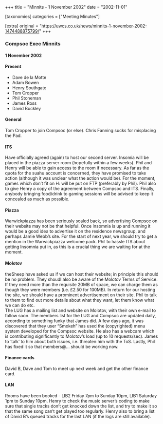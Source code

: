 +++
title = "Minnits - 1 November 2002"
date = "2002-11-01"

[taxonomies]
categories = ["Meeting Minutes"]

[extra]
original = "https://uwcs.co.uk/news/minnits-1-november-2002-1474488875799/"
+++

### Compsoc Exec Minnits

#### 1 November 2002

#### Present

  - Dave de la Motte
  - Adam Bowen
  - Henry Southgate
  - Tom Cropper
  - Phil Stoneman
  - James Ross
  - David Buckley

#### General

Tom Cropper to join Compsoc (or else). Chris Fanning sucks for misplacing the Pad.

#### ITS

Have officially agreed (again) to host our second server. Insomia will be placed in the piazza server room (hopefully within a few weeks). Phil and Henry will be able to gain access to the room if necessary. As far as the quota for the suahu account is concerned, they have promised to take action (although it was unclear what the action would be). For the moment, games which don’t fit on H: will be put on FTP (preferably by Phil). Phil also to give Henry a copy of the agreement between Compsoc and ITS. Finally, anybody bringing food/drink to gaming sessions will be advised to keep it concealed as much as possible.

#### Piazza

Warwickpiazza has been seriously scaled back, so advertising Compsoc on their website may not be that helpful. Once Insomnia is up and running it would be a good idea to advertise it on the residence newsgroup, and perhaps Jamie Webb’s site. For the start of next year, we should try to get a mention in the Warwickpiazza welcome pack. Phil to hassle ITS about getting Insomnia put in, as this is a crucial thing we are waiting for at the moment.

#### Molotov

theSheep have asked us if we can host their website; in principle this should be no problem. They shoudl also be aware of the Molotov Terms of Service. If they need more than the requisite 20MB of space, we can charge them as though they were members (i.e. £2.50 for 100MB). In return for our hosting the site, we should have a prominent advertisement on their site. Phil to talk to them to find out more details about what they want, let them know what we can do etc.  
The LUG has a mailing list and website on Molotov, with their own e-mail to follow soon. The members list for the LUG and Compsoc are updated daily, according to something funky that James did. A few days ago, it was discovered that they user “Smokeh” has used the (copyrighted) menu system developed for the Compsoc website. He also has a webcam which is contributing significantly to Molotov’s load (up to 10 requests/sec). James to ‘talk’ to him about both issues, i.e. threaten him with the ToS. Lastly, Phil has fixed it so that members@… should be working now.

#### Finance cards

David B, Dave and Tom to meet up next week and get the other finance card.

#### LAN

Rooms have been booked - LIB2 Friday 7pm to Sunday 10pm, LIB1 Saturday 1pm to Sunday 10pm. Henry to check the music server’s coding to make sure that single tracks don’t get knocked down the list, and try to make it so that the same song can’t get played too regularly. Henry also to bring a list of David B’s queued tracks for the last LAN (if the logs are still available).
